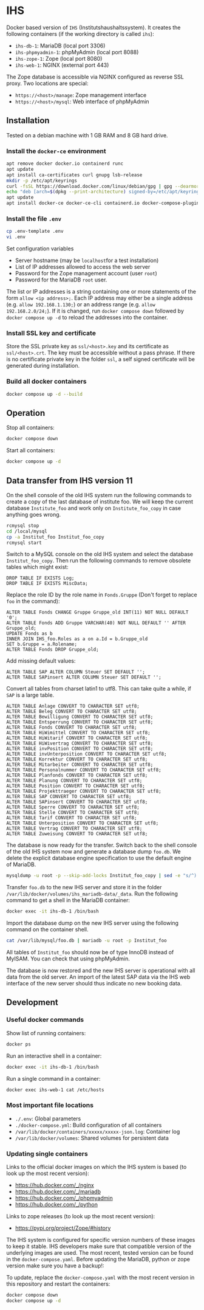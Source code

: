 # IHS

Docker based version of `IHS` (Institutshaushaltssystem). It creates the following containers (if the working directory is called `ihs`):

- `ihs-db-1`: MariaDB (local port 3306)
- `ihs-phpmyadmin-1`: phpMyAdmin (local port 8088)
- `ihs-zope-1`: Zope (local port 8080)
- `ihs-web-1`: NGINX (external port 443)

The Zope database is accessible via NGINX configured as reverse SSL proxy. Two locations are special:

- `https://<host>/manage`: Zope management interface
- `https://<host>/mysql`: Web interface of phpMyAdmin

## Installation

Tested on a debian machine with 1&nbsp;GB RAM and 8&nbsp;GB hard drive.

### Install the `docker-ce` environment

```bash
apt remove docker docker.io containerd runc
apt update
apt install ca-certificates curl gnupg lsb-release
mkdir -p /etc/apt/keyrings
curl -fsSL https://download.docker.com/linux/debian/gpg | gpg --dearmor -o /etc/apt/keyrings/docker.gpg
echo "deb [arch=$(dpkg --print-architecture) signed-by=/etc/apt/keyrings/docker.gpg] https://download.docker.com/linux/debian $(lsb_release -cs) stable" | tee /etc/apt/sources.list.d/docker.list > /dev/null
apt update
apt install docker-ce docker-ce-cli containerd.io docker-compose-plugin
```

### Install the file `.env`

```bash
cp .env-template .env
vi .env
```

Set configuration variables

- Server hostname (may be `localhost`for a test installation)
- List of IP addresses allowed to access the web server
- Password for the Zope management account (user `root`)
- Password for the MariaDB `root` user.

The list or IP addresses is a string containing one or more statements of the form `allow <ip address>;`. Each IP address may either be a single address (e.g. `allow 192.168.1.130;`) or an address range (e.g. `allow 192.168.2.0/24;`). If it is changed, run `docker compose down` followed by `docker compose up -d` to reload the addresses into the container.

### Install SSL key and certificate

Store the SSL private key as `ssl/<host>.key` and its certificate as `ssl/<host>.crt`. The key must be accessible without a pass phrase. If there is no certificate private key in the folder `ssl`, a self signed certificate will be generated during installation.

### Build all docker containers

```bash
docker compose up -d --build
```

## Operation

Stop all containers:

```bash
docker compose down
```

Start all containers:

```bash
docker compose up -d
```

## Data transfer from IHS version 11

On the shell console of the old IHS system run the following commands to create a copy of the last database of institute foo. We will keep the current database `Institute_foo` and work only on `Institute_foo_copy` in case anything goes wrong.

```bash
rcmysql stop
cd /local/mysql
cp -a Institut_foo Institut_foo_copy
rcmysql start
```

Switch to a MySQL console on the old IHS system and select the database `Institut_foo_copy`. Then run the following commands to remove obsolete tables which might exist:

```mysql
DROP TABLE IF EXISTS Log;
DROP TABLE IF EXISTS MiscData;
```

Replace the role ID by the role name in `Fonds.Gruppe` (Don't forget to replace `foo` in the command):

```mysql
ALTER TABLE Fonds CHANGE Gruppe Gruppe_old INT(11) NOT NULL DEFAULT '0';
ALTER TABLE Fonds ADD Gruppe VARCHAR(40) NOT NULL DEFAULT '' AFTER Gruppe_old;
UPDATE Fonds as b
INNER JOIN IHS_foo.Roles as a on a.Id = b.Gruppe_old
SET b.Gruppe = a.Rolename;
ALTER TABLE Fonds DROP Gruppe_old;
```

Add missing default values:

```mysql
ALTER TABLE SAP ALTER COLUMN Steuer SET DEFAULT '';
ALTER TABLE SAPinsert ALTER COLUMN Steuer SET DEFAULT '';
```

Convert all tables from charset latin1 to utf8. This can take quite a while, if `SAP` is a large table.

```mysql
ALTER TABLE Anlage CONVERT TO CHARACTER SET utf8;
ALTER TABLE Beleg CONVERT TO CHARACTER SET utf8;
ALTER TABLE Bewilligung CONVERT TO CHARACTER SET utf8;
ALTER TABLE Entsperrung CONVERT TO CHARACTER SET utf8;
ALTER TABLE Fonds CONVERT TO CHARACTER SET utf8;
ALTER TABLE HiWimittel CONVERT TO CHARACTER SET utf8;
ALTER TABLE HiWitarif CONVERT TO CHARACTER SET utf8;
ALTER TABLE HiWivertrag CONVERT TO CHARACTER SET utf8;
ALTER TABLE invPosition CONVERT TO CHARACTER SET utf8;
ALTER TABLE invUnterposition CONVERT TO CHARACTER SET utf8;
ALTER TABLE Korrektur CONVERT TO CHARACTER SET utf8;
ALTER TABLE Mitarbeiter CONVERT TO CHARACTER SET utf8;
ALTER TABLE Personalnummer CONVERT TO CHARACTER SET utf8;
ALTER TABLE Planfonds CONVERT TO CHARACTER SET utf8;
ALTER TABLE Planung CONVERT TO CHARACTER SET utf8;
ALTER TABLE Position CONVERT TO CHARACTER SET utf8;
ALTER TABLE Projekttraeger CONVERT TO CHARACTER SET utf8;
ALTER TABLE SAP CONVERT TO CHARACTER SET utf8;
ALTER TABLE SAPinsert CONVERT TO CHARACTER SET utf8;
ALTER TABLE Sperre CONVERT TO CHARACTER SET utf8;
ALTER TABLE Stelle CONVERT TO CHARACTER SET utf8;
ALTER TABLE Tarif CONVERT TO CHARACTER SET utf8;
ALTER TABLE Unterposition CONVERT TO CHARACTER SET utf8;
ALTER TABLE Vertrag CONVERT TO CHARACTER SET utf8;
ALTER TABLE Zuweisung CONVERT TO CHARACTER SET utf8;
```

The database is now ready for the transfer. Switch back to the shell console of the old IHS system now and generate a database dump `foo.db`. We delete the explicit database engine specification to use the default engine of MariaDB.

```bash
mysqldump -u root -p --skip-add-locks Institut_foo_copy | sed -e "s/^) ENGINE.*utf8;$/);/" > /local/tmp/foo.db
```

Transfer `foo.db` to the new IHS server and store it in the folder `/var/lib/docker/volumes/ihs_mariadb-data/_data`. Run the following command to get a shell in the MariaDB container:

```bash
docker exec -it ihs-db-1 /bin/bash
```

Import the database dump on the new IHS server using the following command on the container shell.

```bash
cat /var/lib/mysql/foo.db | mariadb -u root -p Institut_foo
```

All tables of `Institut_foo` should now be of type InnoDB instead of MyISAM. You can check that using phpMyAdmin.

The database is now restored and the new IHS server is operational with all data from the old server. An import of the latest SAP data via the IHS web interface of the new server should thus indicate no new booking data.

## Development

### Useful docker commands

Show list of running containers:

```bash
docker ps
```

Run an interactive shell in a container:

```bash
docker exec -it ihs-db-1 /bin/bash
```

Run a single command in a container:

```bash
docker exec ihs-web-1 cat /etc/hosts
```

### Most important file locations

- `./.env`: Global parameters
- `./docker-compose.yml`: Build configuration of all containers
- `/var/lib/docker/containers/xxxxx/xxxxx-json.log`: Container log
- `/var/lib/docker/volumes`: Shared volumes for persistent data

### Updating single containers

Links to the official docker images on which the IHS system is based (to look up the most recent version):

- https://hub.docker.com/_/nginx
- https://hub.docker.com/_/mariadb
- https://hub.docker.com/_/phpmyadmin
- https://hub.docker.com/_/python

Links to zope releases (to look up the most recent version):

- https://pypi.org/project/Zope/#history

The IHS system is configured for specific version numbers of these images to keep it stable. IHS developers make sure that compatible version of the underlying images are used. The most recent, tested version can be found in the `docker-compose.yaml`.  Before updating the MariaDB, python or zope version make sure you have a backup!:

To update, replace the `docker-compose.yaml` with the most recent version in this repository and restart the containers:

```bash
docker compose down
docker compose up -d
```
